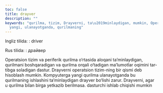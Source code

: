 ```yaml
---
toc: false
title: drayver
description: ""
keywords: "qurilma, tizim, Drayverni, ta\u2019minlaydigan, mumkin, Operatsion, drayver,
  yangi, ulanayotganda, qurilmaning"
---
```


Ingliz tilida:
:   driver

Rus tilida:
:   драйвер

Operatsion tizim va periferik qurilma o‘rtasida aloqani ta’minlaydigan, qurilmani boshqaradigan va qurilma orqali o‘tadigan ma’lumotlar oqimini tar-tibga soladigan dastur. Drayverni operatsion tizim-ning bir qismi deb hisoblash mumkin. Kompyuterga yangi qurilma ulanayotganda bu qurilmaning ishlashini ta’minlaydigan drayver bo‘lishi zarur. Drayverni, agar u qurilma bilan birga yetkazib berilmasa. dasturchi ishlab chiqishi mumkin